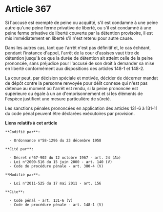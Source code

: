 # Article 367

Si l'accusé est exempté de peine ou acquitté, s'il est condamné à une peine autre qu'une peine ferme privative de liberté, ou
s'il est condamné à une peine ferme privative de liberté couverte par la détention provisoire, il est mis immédiatement en
liberté s'il n'est retenu pour autre cause. 

Dans les autres cas, tant que l'arrêt n'est pas définitif et, le cas échéant, pendant l'instance d'appel, l'arrêt de la cour
d'assises vaut titre de détention jusqu'à ce que la durée de détention ait atteint celle de la peine prononcée, sans
préjudice pour l'accusé de son droit à demander sa mise en liberté conformément aux dispositions des articles 148-1 et 148-2.

La cour peut, par décision spéciale et motivée, décider de décerner mandat de dépôt contre la personne renvoyée pour délit
connexe qui n'est pas détenue au moment où l'arrêt est rendu, si la peine prononcée est supérieure ou égale à un an
d'emprisonnement et si les éléments de l'espèce justifient une mesure particulière de sûreté. 

Les sanctions pénales prononcées en application des articles 131-6 à 131-11 du code pénal peuvent être déclarées exécutoires
par provision.

**Liens relatifs à cet article**

	**Codifié par**:

	  - Ordonnance n°58-1296 du 23 décembre 1958

	**Cité par**:

	  - Décret n°67-902 du 12 octobre 1967 - art. 24 (Ab)
	  - Loi n°2000-516 du 15 juin 2000 - art. 140 (V)
	  - Code de procédure pénale - art. 380-4 (V)

	**Modifié par**:

	  - Loi n°2011-525 du 17 mai 2011 - art. 156

	**Cite**:

	  - Code pénal - art. 131-6 (V)
	  - Code de procédure pénale - art. 148-1 (V)
